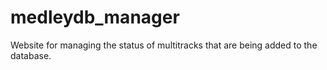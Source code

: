 # medleydb_manager
Website for managing the status of multitracks that are being added to the database.
